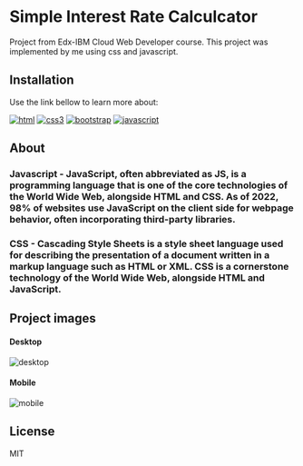 # Simple Interest Rate Calculcator 

Project from Edx-IBM Cloud Web Developer course. This project was implemented by me using css and javascript.

## Installation 

Use the link bellow to learn more about:

[![html](https://user-images.githubusercontent.com/117309987/210229486-9f5e01e3-3c35-4238-817a-f65bfac95378.png)][1]
[![css3](https://user-images.githubusercontent.com/117309987/210229484-4fc2f739-1c58-48f4-ae1c-b9445d6bb90b.png)][2]
[![bootstrap](https://user-images.githubusercontent.com/117309987/210229483-76a364a5-60ce-4b24-aa64-50e0930bbed0.png)][3]
[![javascript](https://user-images.githubusercontent.com/117309987/210229488-f2a2488d-dc55-4ab0-b1d8-08326a315393.png)][4]

[1]: https://www.w3schools.com/html
[2]: https://www.w3schools.com/css
[3]: https://getbootstrap.com 
[4]: https://www.w3schools.com/js

## About

### Javascript - JavaScript, often abbreviated as JS, is a programming language that is one of the core technologies of the World Wide Web, alongside HTML and CSS. As of 2022, 98% of websites use JavaScript on the client side for webpage behavior, often incorporating third-party libraries.
### CSS - Cascading Style Sheets is a style sheet language used for describing the presentation of a document written in a markup language such as HTML or XML. CSS is a cornerstone technology of the World Wide Web, alongside HTML and JavaScript.

## Project images

#### Desktop

![desktop](https://user-images.githubusercontent.com/117309987/207168995-b9002da6-ea96-4577-a8ec-24ff485362da.png)

#### Mobile

![mobile](https://user-images.githubusercontent.com/117309987/207169272-509c1393-1719-4378-8522-2a737929b628.png)


## License 

MIT
